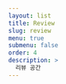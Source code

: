 ```yaml
---
layout: list
title: Review
slug: review
menu: true
submenu: false
order: 4
description: >
  리뷰 공간
---
```


